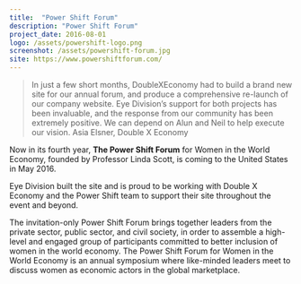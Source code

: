 ```yaml
---
title:  "Power Shift Forum"
description: "Power Shift Forum"
project_date: 2016-08-01
logo: /assets/powershift-logo.png
screenshot: /assets/powershift-forum.jpg
site: https://www.powershiftforum.com/
---
```


>In just a few short months, DoubleXEconomy had to build a brand new site for our annual forum, and produce a comprehensive re-launch of our company website.  Eye Division’s support for both projects has been invaluable, and the response from our community has been extremely positive. We can depend on Alun and Neil to help execute our vision.
Asia Elsner, Double X Economy

Now in its fourth year, <strong>The Power Shift Forum</strong> for Women in the World Economy, founded by Professor Linda Scott, is coming to the United States in May 2016.

Eye Division built the site and is proud to be working with Double X Economy and the Power Shift team to support their site throughout the event and beyond.

The invitation-only Power Shift Forum brings together leaders from the private sector, public sector, and civil society, in order to assemble a high-level and engaged group of participants committed to better inclusion of women in the world economy. The Power Shift Forum for Women in the World Economy is an annual symposium where like-minded leaders meet to discuss women as economic actors in the global marketplace. 
